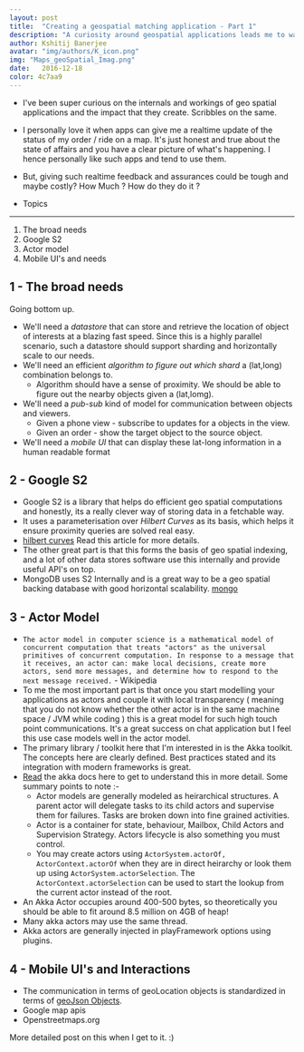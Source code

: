 ```yaml
---
layout: post
title:  "Creating a geospatial matching application - Part 1"
description: "A curiosity around geospatial applications leads me to wander such lands. This blog details the steps and things I did while creating my geo spatial matching application. WIP"
author: Kshitij Banerjee
avatar: "img/authors/K_icon.png"
img: "Maps_geoSpatial_Imag.png"
date:   2016-12-18
color: 4c7aa9
---
```


* I've been super curious on the internals and workings of geo spatial applications and the impact that they create. Scribbles on the same.

* I personally love it when apps can give me a realtime update of the status of my order / ride on a map.  It's just honest and true about the state of affairs and you have a clear picture of what's happening.
  I hence personally like such apps and tend to use them.

* But, giving such realtime feedback and assurances could be tough and maybe costly? How Much ? How do they do it ?


- Topics
------------
1. The broad needs
2. Google S2
3. Actor model
4. Mobile UI's and needs


1 - The broad needs
------------------------
Going bottom up.
*  We'll need a *datastore* that can store and retrieve the location of object of interests at a blazing fast speed. Since this is a highly parallel scenario, such a datastore should support sharding and horizontally scale to our needs.
* We'll need an efficient *algorithm to figure out which shard* a (lat,long) combination belongs to.
  * Algorithm should have a sense of proximity. We should be able to figure out the nearby objects given a (lat,lomg).
* We'll need a *pub-sub* kind of model for communication between objects and viewers.
  * Given a phone view - subscribe to updates for a objects in the view.
  * Given an order - show the target object to the source object.
* We'll need a *mobile UI* that can display these lat-long information in a human readable format


2 - Google S2
---------------

* Google S2 is a library that helps do efficient geo spatial computations and honestly, its a really clever way of storing data in a fetchable way.
* It uses a parameterisation over _Hilbert Curves_ as its basis, which helps it ensure proximity queries are solved real easy.
* [hilbert curves]( http://blog.christianperone.com/2015/08/googles-s2-geometry-on-the-sphere-cells-and-hilbert-curve/ ) Read this article for more details.
* The other great part is that this forms the basis of geo spatial indexing, and a lot of other data stores software use this internally and provide useful API's on top.
* MongoDB uses S2 Internally and is a great way to be a geo spatial backing database with good horizontal scalability. [mongo]( https://docs.mongodb.com/v3.2/tutorial/geospatial-tutorial/ )


3 - Actor Model
------------------

* `The actor model in computer science is a mathematical model of concurrent computation that treats "actors" as the universal primitives of concurrent computation. In response to a message that it receives, an actor can: make local decisions, create more actors, send more messages, and determine how to respond to the next message received.` - Wikipedia
* To me the most important part is that once you start modelling your applications as actors and couple it with local transparency ( meaning that you do not know whether the other actor is in the same machine space / JVM while coding ) this is a great model for such high touch point communications. It's a great success on chat application but I feel this use case models well in the actor model.
* The primary library / toolkit here that I'm interested in is the Akka toolkit. The concepts here are clearly defined. Best practices stated and its integration with modern frameworks is great.
* [Read](http://akka.io/docs/) the akka docs here to get to understand this in more detail. Some summary points to note :-
  * Actor models are generally modeled as heirarchical structures. A parent actor will delegate tasks to its child actors and supervise them for failures. Tasks are broken down into fine grained activities.
  * Actor is a container for state, behaviour, Mailbox, Child Actors and Supervision Strategy. Actors lifecycle is also something you must control.
  * You may create actors using `ActorSystem.actorOf, ActorContext.actorOf` when they are in direct heirarchy or look them up using `ActorSystem.actorSelection`. The `ActorContext.actorSelection` can be used to start the lookup from the current actor instead of the root.
* An Akka Actor occupies around 400-500 bytes, so theoretically you should be able to fit around 8.5 million on 4GB of heap!
* Many akka actors may use the same thread.
* Akka actors are generally injected in playFramework options using plugins.

4 - Mobile UI's and Interactions
----------------------

* The communication in terms of geoLocation objects is standardized in terms of [geoJson Objects](http://geojson.org/geojson-spec.html).
* Google map apis
* Openstreetmaps.org

More detailed post on this when I get to it. :)


